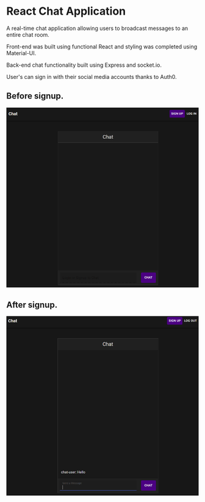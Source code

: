 # React Chat Application

A real-time chat application allowing users to broadcast messages to an entire chat room.

Front-end was built using functional React and styling was completed using Material-UI.

Back-end chat functionality built using Express and socket.io.

User's can sign in with their social media accounts thanks to Auth0.

 ## Before signup.

<img src="before-signup.PNG">

## After signup.

<img src="chat-image.PNG">
